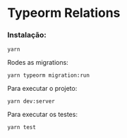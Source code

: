 # Typeorm Relations

### Instalação:

```
yarn
```

Rodes as migrations:

```
yarn typeorm migration:run
```

Para executar o projeto:

```
yarn dev:server
```

Para executar os testes:

```
yarn test
```
